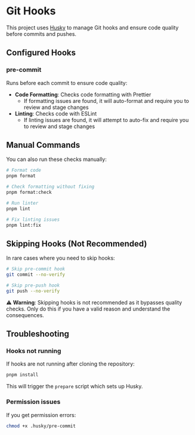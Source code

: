 # Git Hooks

This project uses [Husky](https://typicode.github.io/husky/) to manage Git hooks and ensure code quality before commits and pushes.

## Configured Hooks

### pre-commit
Runs before each commit to ensure code quality:
- **Code Formatting**: Checks code formatting with Prettier
  - If formatting issues are found, it will auto-format and require you to review and stage changes
- **Linting**: Checks code with ESLint
  - If linting issues are found, it will attempt to auto-fix and require you to review and stage changes

## Manual Commands

You can also run these checks manually:

```bash
# Format code
pnpm format

# Check formatting without fixing
pnpm format:check

# Run linter
pnpm lint

# Fix linting issues
pnpm lint:fix

```

## Skipping Hooks (Not Recommended)

In rare cases where you need to skip hooks:

```bash
# Skip pre-commit hook
git commit --no-verify

# Skip pre-push hook
git push --no-verify
```

⚠️ **Warning**: Skipping hooks is not recommended as it bypasses quality checks. Only do this if you have a valid reason and understand the consequences.

## Troubleshooting

### Hooks not running
If hooks are not running after cloning the repository:

```bash
pnpm install
```

This will trigger the `prepare` script which sets up Husky.

### Permission issues
If you get permission errors:

```bash
chmod +x .husky/pre-commit
```
